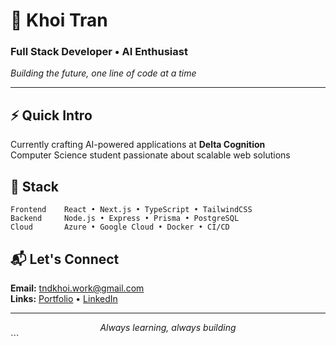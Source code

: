
# 🚀 Khoi Tran

### Full Stack Developer • AI Enthusiast

*Building the future, one line of code at a time*

---

## ⚡ Quick Intro

Currently crafting AI-powered applications at **Delta Cognition**  
Computer Science student passionate about scalable web solutions

## 🔧 Stack

```
Frontend    React • Next.js • TypeScript • TailwindCSS
Backend     Node.js • Express • Prisma • PostgreSQL
Cloud       Azure • Google Cloud • Docker • CI/CD
```

## 📬 Let's Connect

**Email:** tndkhoi.work@gmail.com  
**Links:** [Portfolio](https://koitran14.vercel.app) • [LinkedIn](https://linkedin.com/in/koitran14)

---

<div align="center">
<i>Always learning, always building</i>
</div>
```

